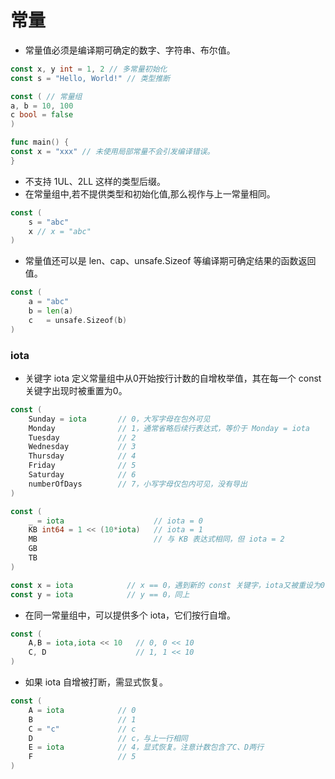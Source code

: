 
常量
=========

- 常量值必须是编译期可确定的数字、字符串、布尔值。

```go
const x, y int = 1, 2 // 多常量初始化
const s = "Hello, World!" // 类型推断

const ( // 常量组
a, b = 10, 100
c bool = false
)

func main() {
const x = "xxx" // 未使用局部常量不会引发编译错误。
}
```

- 不⽀持 1UL、2LL 这样的类型后缀。
- 在常量组中,若不提供类型和初始化值,那么视作与上一常量相同。

```go
const (
    s = "abc"
    x // x = "abc"
)
```

- 常量值还可以是 len、cap、unsafe.Sizeof 等编译期可确定结果的函数返回值。

```go
const (
    a = "abc"
    b = len(a)
    c   = unsafe.Sizeof(b)
)
```

### iota

- 关键字 iota 定义常量组中从0开始按行计数的自增枚举值，其在每一个 const 关键字出现时被重置为0。
```go
const (
    Sunday = iota       // 0，大写字母在包外可见
    Monday              // 1，通常省略后续行表达式，等价于 Monday = iota
    Tuesday             // 2
    Wednesday           // 3
    Thursday            // 4
    Friday              // 5
    Saturday            // 6
    numberOfDays        // 7，小写字母仅包内可见，没有导出
)

const (
    _ = iota                    // iota = 0
    KB int64 = 1 << (10*iota)   // iota = 1
    MB                          // 与 KB 表达式相同，但 iota = 2
    GB
    TB
)

const x = iota            // x == 0，遇到新的 const 关键字，iota又被重设为0
const y = iota            // y == 0，同上
```
- 在同一常量组中，可以提供多个 iota，它们按行自增。

```go
const (
    A,B = iota,iota << 10   // 0, 0 << 10
    C, D                    // 1, 1 << 10
)
```
- 如果 iota 自增被打断，需显式恢复。

```go
const (
    A = iota            // 0
    B                   // 1
    C = "c"             // c
    D                   // c，与上一行相同
    E = iota            // 4，显式恢复。注意计数包含了C、D两行
    F                   // 5
)
```
